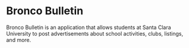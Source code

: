 # Bronco Bulletin
Bronco Bulletin is an application that allows students at Santa Clara University to post advertisements about school activities, clubs, listings, and more.